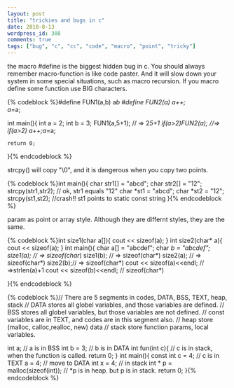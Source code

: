 ```yaml
---
layout: post
title: "trickies and bugs in c"
date: 2010-8-13
wordpress_id: 308
comments: true
tags: ["bug", "c", "cc", "code", "macro", "point", "tricky"]
---
```

<meta name="_edit_last" content="1" />
<meta name="_su_rich_snippet_type" content="none" />
<meta name="views" content="542" />
the macro #define is the biggest hidden bug in c. You should always remember macro-function is like code paster. And it will slow down your system in some special situations, such as macro recursion. If you macro define some function use BIG characters.


{% codeblock %}#define FUN1(a,b) a*b
#define FUN2(a) a++;\
     a*=a;

int main(){
	int a = 2;
	int b = 3;
	FUN1(a,5+1); // =&gt; 2*5+1
        if(a&gt;2)FUN2(a); //=&gt; if(a&gt;2) a++;a*=a;

	return 0;
}{% endcodeblock %}


strcpy() will copy "\0", and it is dangerous when you copy two points.


{% codeblock %}int main(){
	char str1[] = "abcd";
	char str2[] = "12";
	strcpy(str1,str2); // ok, str1 equals "12"
	char *st1 = "abcd";
	char *st2 = "12";
	strcpy(st1,st2); //crash!! st1 points to static const string
}{% endcodeblock %}


param as point or array style. Although they are differnt styles, they are the same.


{% codeblock %}int size1(char a[]){
	cout &lt;&lt; sizeof(a);
}
int size2(char* a){
	cout &lt;&lt; sizeof(a);
}
int main(){
	char a[] = "abcdef";
	char *b = "abcdef";
	size1(a); //  =&gt; sizeof(char*)
	size1(b); //  =&gt; sizeof(char*)
	size2(a); //  =&gt; sizeof(char*)
	size2(b);//  =&gt; sizeof(char*)
	cout &lt;&lt; sizeof(a)&lt;&lt;endl; // =&gt;strlen(a)+1
	cout &lt;&lt; sizeof(b)&lt;&lt;endl; // sizeof(char*)

}{% endcodeblock %}



{% codeblock %}// There are 5 segments in codes, DATA, BSS, TEXT, heap, stack
// DATA stores all globel variables, and those variables are defined.
// BSS stores all globel variables, but those variables are not defined.
// const variables are in TEXT, and codes are in this segment also.
// heap store (malloc, calloc,realloc, new) data
// stack store function params, local variables.

int a; // a is in BSS
int b = 3; // b is in DATA
int fun(int c){ // c is in stack, when the function is called.
	return 0; 
}
int main(){
	const int c = 4; // c is in TEXT
	a = 4; // move to DATA
	int x = 4; // in stack
	int * p = malloc(sizeof(int)); // *p is in heap. but p is in stack.
	return 0;
}{% endcodeblock %}
 

